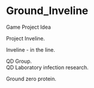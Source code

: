 # Ground_Inveline
Game Project Idea

Project Inveline.

Inveline - in the line.

QD Group.   
QD Laboratory infection research.




Ground zero protein.
